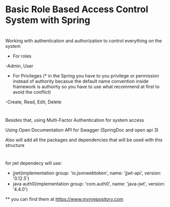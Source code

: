 # Basic Role Based Access Control System with Spring
# ###############
Working with authentication and authorization to control everything on the system

- For roles

-Admin, User


- For Privileges (* in the Spring you have to you privilege or permission instead of authority becasue the default name convention inside framework is authority so you have to use what recommend at first to avoid the conflict)

-Create, Read, Edit, Delete

# ##############
Besides that, using Multi-Factor Authentication for system access


Using Open Documentation API for Swagger (SpringDoc and open api 3)


Also will add all the packages and dependencies that will be used with this structure
# ######################
for jwt dependecy will use:

- jjwt(implementation group: 'io.jsonwebtoken', name: 'jjwt-api', version: '0.12.5')
- java auth0(implementation group: 'com.auth0', name: 'java-jwt', version: '4.4.0')
  
**  you can find them at https://www.mvnrepository.com
